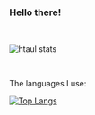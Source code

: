 ### Hello there!

<br>

![htaul stats](https://github-readme-stats.vercel.app/api?username=htaul&show_icons=true&theme=tokyonight)

<br>

The languages I use:

[![Top Langs](https://github-readme-stats.vercel.app/api/top-langs/?username=htaul&layout=compact&theme=tokyonight)](https://github.com/anuraghazra/github-readme-stats)


